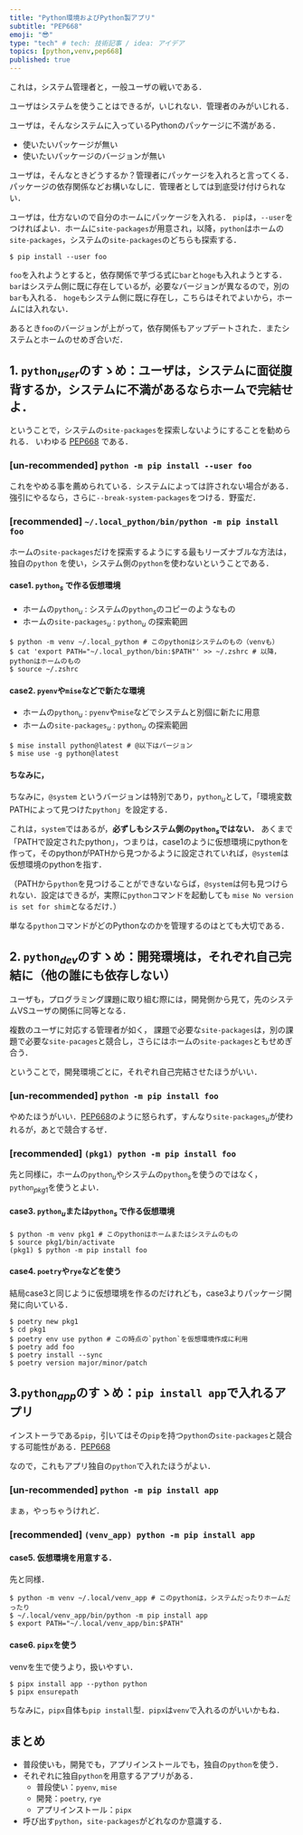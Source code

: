 ```yaml
---
title: "Python環境およびPython製アプリ"
subtitle: "PEP668"
emoji: "😎"
type: "tech" # tech: 技術記事 / idea: アイデア
topics: [python,venv,pep668]
published: true
---
```

これは，システム管理者と，一般ユーザの戦いである．

ユーザはシステムを使うことはできるが，いじれない．管理者のみがいじれる．

ユーザは，そんなシステムに入っているPythonのパッケージに不満がある．

- 使いたいパッケージが無い
- 使いたいパッケージのバージョンが無い

ユーザは，そんなときどうするか？管理者にパッケージを入れろと言ってくる．
パッケージの依存関係などお構いなしに．管理者としては到底受け付けられない．

ユーザは，仕方ないので自分のホームにパッケージを入れる．
`pip`は，`--user`をつければよい．ホームに`site-packages`が用意され，以降，`python`はホームの`site-packages`，システムの`site-packages`のどちらも探索する．

```{sh}
$ pip install --user foo
```

`foo`を入れようとすると，依存関係で芋づる式に`bar`と`hoge`も入れようとする．
`bar`はシステム側に既に存在しているが，必要なバージョンが異なるので，別の`bar`も入れる．
`hoge`もシステム側に既に存在し，こちらはそれでよいから，ホームには入れない．

あるとき`foo`のバージョンが上がって，依存関係もアップデートされた．またシステムとホームのせめぎ合いだ．

## 1. `python`$_{user}$のすゝめ：ユーザは，システムに面従腹背するか，システムに不満があるならホームで完結せよ．

ということで，システムの`site-packages`を探索しないようにすることを勧められる．
いわゆる [PEP668][PEP668] である．

### [un-recommended] `python -m pip install --user foo`

これをやめる事を薦められている．システムによっては許されない場合がある．強引にやるなら，さらに`--break-system-packages`をつける．野蛮だ．

### [recommended] `~/.local_python/bin/python -m pip install foo`

ホームの`site-packages`だけを探索するようにする最もリーズナブルな方法は，独自の`python` を使い，システム側の`python`を使わないということである．

#### case1. `python`$_{s}$ で作る仮想環境

- ホームの`python`$_{u}$ : システムの`python`$_{s}$のコピーのようなもの
- ホームの`site-packages`$_{u}$ : `python`$_{u}$ の探索範囲

```{sh}
$ python -m venv ~/.local_python # このpythonはシステムのもの（venvも）
$ cat 'export PATH="~/.local_python/bin:$PATH"' >> ~/.zshrc # 以降，pythonはホームのもの
$ source ~/.zshrc
```

#### case2. `pyenv`や`mise`などで新たな環境

- ホームの`python`$_{u}$ : `pyenv`や`mise`などでシステムと別個に新たに用意
- ホームの`site-packages`$_{u}$ : `python`$_{u}$ の探索範囲

```{sh}
$ mise install python@latest # @以下はバージョン
$ mise use -g python@latest
```

#### ちなみに，

ちなみに，`@system` というバージョンは特別であり，`python`$_{u}$として，「環境変数PATHによって見つけた`python`」を設定する．

これは，`system`ではあるが，**必ずしもシステム側の`python`$_{s}$ではない．**
あくまで「PATHで設定されたpython」，つまりは，case1のように仮想環境にpythonを作って，そのpythonがPATHから見つかるように設定されていれば，`@system`は仮想環境のpythonを指す．

（PATHから`python`を見つけることができないならば，`@system`は何も見つけられない．設定はできるが，実際に`python`コマンドを起動しても
`mise No version is set for shim`となるだけ．）

単なる`python`コマンドがどのPythonなのかを管理するのはとても大切である．

## 2. `python`$_{dev}$のすゝめ：開発環境は，それぞれ自己完結に（他の誰にも依存しない）

ユーザも，プログラミング課題に取り組む際には，開発側から見て，先のシステムVSユーザの関係に同等となる．

複数のユーザに対応する管理者が如く，
課題で必要な`site-packages`は，別の課題で必要な`site-pacages`と競合し，さらにはホームの`site-packages`ともせめぎ合う．

ということで，開発環境ごとに，それぞれ自己完結させたほうがいい．

### [un-recommended] `python -m pip install foo`

やめたほうがいい．[PEP668][PEP668]のように怒られず，すんなり`site-packages`$_u$が使われるが，あとで競合するぜ．

### [recommended] `(pkg1) python -m pip install foo`

先と同様に，ホームの`python`$_u$やシステムの`python`$_s$を使うのではなく，`python`$_{pkg1}$を使うとよい．

#### case3. `python`$_{u}$または`python`$_{s}$ で作る仮想環境

```{sh}
$ python -m venv pkg1 # このpythonはホームまたはシステムのもの
$ source pkg1/bin/activate
(pkg1) $ python -m pip install foo
```

#### case4. `poetry`や`rye`などを使う

結局case3と同じように仮想環境を作るのだけれども，case3よりパッケージ開発に向いている．

```{sh}
$ poetry new pkg1
$ cd pkg1
$ poetry env use python # この時点の`python`を仮想環境作成に利用
$ poetry add foo
$ poetry install --sync
$ poetry version major/minor/patch
```

## 3.`python`$_{app}$のすゝめ：`pip install app`で入れるアプリ

インストーラである`pip`，引いてはその`pip`を持つ`python`の`site-packages`と競合する可能性がある．[PEP668][PEP668]

なので，これもアプリ独自の`python`で入れたほうがよい．

### [un-recommended] `python -m pip install app`

まぁ，やっちゃうけれど．

### [recommended] `(venv_app) python -m pip install app`

#### case5. 仮想環境を用意する．

先と同様．

```{sh}
$ python -m venv ~/.local/venv_app # このpythonは，システムだったりホームだったり
$ ~/.local/venv_app/bin/python -m pip install app
$ export PATH="~/.local/venv_app/bin:$PATH"
```

#### case6. `pipx`を使う

venvを生で使うより，扱いやすい．

```{sh}
$ pipx install app --python python
$ pipx ensurepath
```

ちなみに，`pipx`自体も`pip install`型．`pipx`は`venv`で入れるのがいいかもね．

## まとめ

- 普段使いも，開発でも，アプリインストールでも，独自の`python`を使う．
- それぞれに独自`python`を用意するアプリがある．
  - 普段使い：`pyenv`, `mise`
  - 開発：`poetry`, `rye`
  - アプリインストール：`pipx`
- 呼び出す`python`，`site-packages`がどれなのか意識する．


[PEP668]:https://peps.python.org/pep-0668/
